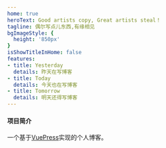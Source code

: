 ```yaml
---
home: true
heroText: Good artists copy, Great artists steal！
tagline: 偶尔写点儿东西,有缘相见
bgImageStyle: {
  height: '850px'
}
isShowTitleInHome: false
features:
- title: Yesterday
  details: 昨天在写博客
- title: Today
  details: 今天也在写博客
- title: Tomorrow
  details: 明天还得写博客
---
```


#### 项目简介

一个基于[VuePress](https://vuepress.vuejs.org/zh/)实现的个人博客。
